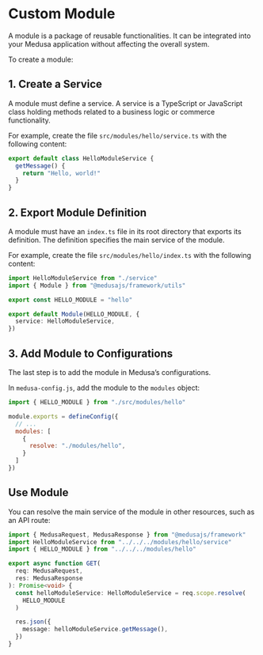 # Custom Module

A module is a package of reusable functionalities. It can be integrated into your Medusa application without affecting the overall system.

To create a module:

## 1. Create a Service

A module must define a service. A service is a TypeScript or JavaScript class holding methods related to a business logic or commerce functionality.

For example, create the file `src/modules/hello/service.ts` with the following content:

```ts title="src/modules/hello/service.ts"
export default class HelloModuleService {
  getMessage() {
    return "Hello, world!"
  }
}
```

## 2. Export Module Definition

A module must have an `index.ts` file in its root directory that exports its definition. The definition specifies the main service of the module.

For example, create the file `src/modules/hello/index.ts` with the following content:

```ts title="src/modules/hello.index.ts" highlights={[["4", "", "The main service of the module."]]}
import HelloModuleService from "./service"
import { Module } from "@medusajs/framework/utils"

export const HELLO_MODULE = "hello"

export default Module(HELLO_MODULE, {
  service: HelloModuleService,
})
```

## 3. Add Module to Configurations

The last step is to add the module in Medusa’s configurations.

In `medusa-config.js`, add the module to the `modules` object:

```js title="medusa-config.js"
import { HELLO_MODULE } from "./src/modules/hello"

module.exports = defineConfig({
  // ...
  modules: [
    {
      resolve: "./modules/hello",
    }
  ]
})
```

## Use Module

You can resolve the main service of the module in other resources, such as an API route:

```ts
import { MedusaRequest, MedusaResponse } from "@medusajs/framework"
import HelloModuleService from "../../../modules/hello/service"
import { HELLO_MODULE } from "../../../modules/hello"

export async function GET(
  req: MedusaRequest,
  res: MedusaResponse
): Promise<void> {
  const helloModuleService: HelloModuleService = req.scope.resolve(
    HELLO_MODULE
  )

  res.json({
    message: helloModuleService.getMessage(),
  })
}
```
